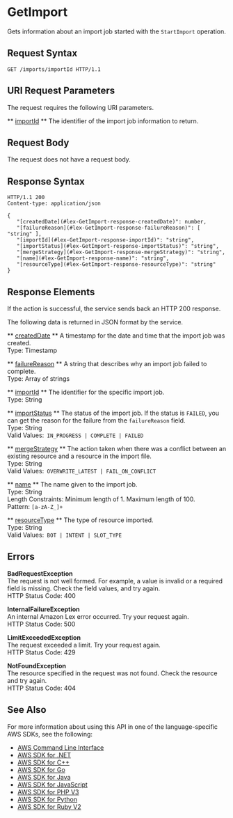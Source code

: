 # GetImport<a name="API_GetImport"></a>

Gets information about an import job started with the `StartImport` operation\.

## Request Syntax<a name="API_GetImport_RequestSyntax"></a>

```
GET /imports/importId HTTP/1.1
```

## URI Request Parameters<a name="API_GetImport_RequestParameters"></a>

The request requires the following URI parameters\.

 ** [importId](#API_GetImport_RequestSyntax) **   <a name="lex-GetImport-request-importId"></a>
The identifier of the import job information to return\.

## Request Body<a name="API_GetImport_RequestBody"></a>

The request does not have a request body\.

## Response Syntax<a name="API_GetImport_ResponseSyntax"></a>

```
HTTP/1.1 200
Content-type: application/json

{
   "[createdDate](#lex-GetImport-response-createdDate)": number,
   "[failureReason](#lex-GetImport-response-failureReason)": [ "string" ],
   "[importId](#lex-GetImport-response-importId)": "string",
   "[importStatus](#lex-GetImport-response-importStatus)": "string",
   "[mergeStrategy](#lex-GetImport-response-mergeStrategy)": "string",
   "[name](#lex-GetImport-response-name)": "string",
   "[resourceType](#lex-GetImport-response-resourceType)": "string"
}
```

## Response Elements<a name="API_GetImport_ResponseElements"></a>

If the action is successful, the service sends back an HTTP 200 response\.

The following data is returned in JSON format by the service\.

 ** [createdDate](#API_GetImport_ResponseSyntax) **   <a name="lex-GetImport-response-createdDate"></a>
A timestamp for the date and time that the import job was created\.  
Type: Timestamp

 ** [failureReason](#API_GetImport_ResponseSyntax) **   <a name="lex-GetImport-response-failureReason"></a>
A string that describes why an import job failed to complete\.  
Type: Array of strings

 ** [importId](#API_GetImport_ResponseSyntax) **   <a name="lex-GetImport-response-importId"></a>
The identifier for the specific import job\.  
Type: String

 ** [importStatus](#API_GetImport_ResponseSyntax) **   <a name="lex-GetImport-response-importStatus"></a>
The status of the import job\. If the status is `FAILED`, you can get the reason for the failure from the `failureReason` field\.  
Type: String  
Valid Values:` IN_PROGRESS | COMPLETE | FAILED` 

 ** [mergeStrategy](#API_GetImport_ResponseSyntax) **   <a name="lex-GetImport-response-mergeStrategy"></a>
The action taken when there was a conflict between an existing resource and a resource in the import file\.  
Type: String  
Valid Values:` OVERWRITE_LATEST | FAIL_ON_CONFLICT` 

 ** [name](#API_GetImport_ResponseSyntax) **   <a name="lex-GetImport-response-name"></a>
The name given to the import job\.  
Type: String  
Length Constraints: Minimum length of 1\. Maximum length of 100\.  
Pattern: `[a-zA-Z_]+` 

 ** [resourceType](#API_GetImport_ResponseSyntax) **   <a name="lex-GetImport-response-resourceType"></a>
The type of resource imported\.  
Type: String  
Valid Values:` BOT | INTENT | SLOT_TYPE` 

## Errors<a name="API_GetImport_Errors"></a>

 **BadRequestException**   
The request is not well formed\. For example, a value is invalid or a required field is missing\. Check the field values, and try again\.  
HTTP Status Code: 400

 **InternalFailureException**   
An internal Amazon Lex error occurred\. Try your request again\.  
HTTP Status Code: 500

 **LimitExceededException**   
The request exceeded a limit\. Try your request again\.  
HTTP Status Code: 429

 **NotFoundException**   
The resource specified in the request was not found\. Check the resource and try again\.  
HTTP Status Code: 404

## See Also<a name="API_GetImport_SeeAlso"></a>

For more information about using this API in one of the language\-specific AWS SDKs, see the following:
+  [AWS Command Line Interface](https://docs.aws.amazon.com/goto/aws-cli/lex-models-2017-04-19/GetImport) 
+  [AWS SDK for \.NET](https://docs.aws.amazon.com/goto/DotNetSDKV3/lex-models-2017-04-19/GetImport) 
+  [AWS SDK for C\+\+](https://docs.aws.amazon.com/goto/SdkForCpp/lex-models-2017-04-19/GetImport) 
+  [AWS SDK for Go](https://docs.aws.amazon.com/goto/SdkForGoV1/lex-models-2017-04-19/GetImport) 
+  [AWS SDK for Java](https://docs.aws.amazon.com/goto/SdkForJava/lex-models-2017-04-19/GetImport) 
+  [AWS SDK for JavaScript](https://docs.aws.amazon.com/goto/AWSJavaScriptSDK/lex-models-2017-04-19/GetImport) 
+  [AWS SDK for PHP V3](https://docs.aws.amazon.com/goto/SdkForPHPV3/lex-models-2017-04-19/GetImport) 
+  [AWS SDK for Python](https://docs.aws.amazon.com/goto/boto3/lex-models-2017-04-19/GetImport) 
+  [AWS SDK for Ruby V2](https://docs.aws.amazon.com/goto/SdkForRubyV2/lex-models-2017-04-19/GetImport) 